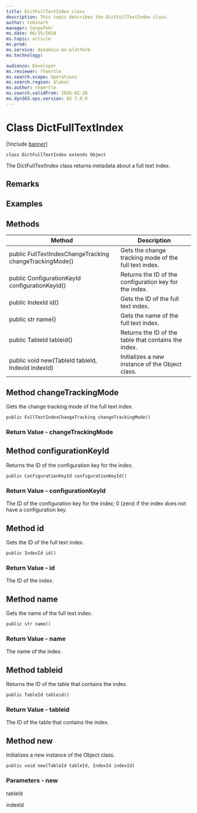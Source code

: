 ```yaml
---
title: DictFullTextIndex class
description: This topic describes the DictFullTextIndex class.
author: robinarh
manager: tonyafehr
ms.date: 06/25/2020
ms.topic: article
ms.prod: 
ms.service: dynamics-ax-platform
ms.technology: 

audience: Developer
ms.reviewer: rhaertle
ms.search.scope: Operations
ms.search.region: Global
ms.author: rhaertle
ms.search.validFrom: 2016-02-28
ms.dyn365.ops.version: AX 7.0.0
---
```


# Class DictFullTextIndex

[!include [banner](../includes/banner.md)]

```xpp
class DictFullTextIndex extends Object
```

The DictFullTextIndex class returns metadata about a full text index.

## Remarks

## Examples

## Methods

| Method                                                  | Description                                            |
|---------------------------------------------------------|--------------------------------------------------------|
| public FullTextIndexChangeTracking changeTrackingMode() | Gets the change tracking mode of the full text index.  |
| public ConfigurationKeyId configurationKeyId()          | Returns the ID of the configuration key for the index. |
| public IndexId id()                                     | Gets the ID of the full text index.                    |
| public str name()                                       | Gets the name of the full text index.                  |
| public TableId tableid()                                | Returns the ID of the table that contains the index.   |
| public void new(TableId tableId, IndexId indexId)       | Initializes a new instance of the Object class.        |

## Method changeTrackingMode

Gets the change tracking mode of the full text index.

```xpp
public FullTextIndexChangeTracking changeTrackingMode()
```

### Return Value - changeTrackingMode

## Method configurationKeyId

Returns the ID of the configuration key for the index.

```xpp
public ConfigurationKeyId configurationKeyId()
```

### Return Value - configurationKeyId

The ID of the configuration key for the index; 0 (zero) if the index does not have a configuration key.

## Method id

Gets the ID of the full text index.

```xpp
public IndexId id()
```

### Return Value - id

The ID of the index.

## Method name

Gets the name of the full text index.

```xpp
public str name()
```

### Return Value - name

The name of the index.

## Method tableid

Returns the ID of the table that contains the index.

```xpp
public TableId tableid()
```

### Return Value - tableid

The ID of the table that contains the index.

## Method new

Initializes a new instance of the Object class.

```xpp
public void new(TableId tableId, IndexId indexId)
```

### Parameters - new

tableId  

<!-- -->

indexId  

